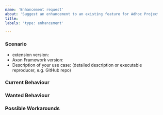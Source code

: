 ```yaml
---
name: 'Enhancement request'
about: 'Suggest an enhancement to an existing feature for Adhoc Projection'
title:
labels: 'type: enhancement'

---
```


### Scenario

  * extension version:
  * Axon Framework version:
  * Description of your use case: (detailed description or executable reproducer, e.g. GitHub repo)

### Current Behaviour

### Wanted Behaviour

### Possible Workarounds
